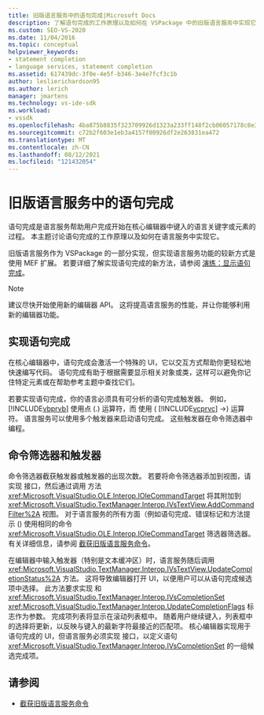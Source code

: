 ```yaml
---
title: 旧版语言服务中的语句完成|Microsoft Docs
description: 了解语句完成的工作原理以及如何在 VSPackage 中的旧版语言服务中实现它。
ms.custom: SEO-VS-2020
ms.date: 11/04/2016
ms.topic: conceptual
helpviewer_keywords:
- statement completion
- language services, statement completion
ms.assetid: 617439dc-3f0e-4e5f-b346-3e4e7fcf3c1b
author: leslierichardson95
ms.author: lerich
manager: jmartens
ms.technology: vs-ide-sdk
ms.workload:
- vssdk
ms.openlocfilehash: 4ba875b8835f323709926d1323a233ff148f2cb06057178c8e383cff19047483
ms.sourcegitcommit: c72b2f603e1eb3a4157f00926df2e263831ea472
ms.translationtype: MT
ms.contentlocale: zh-CN
ms.lasthandoff: 08/12/2021
ms.locfileid: "121432054"
---
```

# <a name="statement-completion-in-a-legacy-language-service"></a>旧版语言服务中的语句完成
语句完成是语言服务帮助用户完成开始在核心编辑器中键入的语言关键字或元素的过程。 本主题讨论语句完成的工作原理以及如何在语言服务中实现它。

 旧版语言服务作为 VSPackage 的一部分实现，但实现语言服务功能的较新方式是使用 MEF 扩展。 若要详细了解实现语句完成的新方法，请参阅 [演练：显示语句完成](../../extensibility/walkthrough-displaying-statement-completion.md)。

> [!NOTE]
> 建议尽快开始使用新的编辑器 API。 这将提高语言服务的性能，并让你能够利用新的编辑器功能。

## <a name="implementing-statement-completion"></a>实现语句完成
 在核心编辑器中，语句完成会激活一个特殊的 UI，它以交互方式帮助你更轻松地快速编写代码。 语句完成有助于根据需要显示相关对象或类，这样可以避免你记住特定元素或在帮助参考主题中查找它们。

 若要实现语句完成，你的语言必须具有可分析的语句完成触发器。 例如， [!INCLUDE[vbprvb](../../code-quality/includes/vbprvb_md.md)] 使用点 (.) 运算符，而 使用 ( [!INCLUDE[vcprvc](../../code-quality/includes/vcprvc_md.md)] ->) 运算符。 语言服务可以使用多个触发器来启动语句完成。 这些触发器在命令筛选器中编程。

## <a name="command-filters-and-triggers"></a>命令筛选器和触发器
 命令筛选器截获触发器或触发器的出现次数。 若要将命令筛选器添加到视图，请实现 接口，然后通过调用 方法 <xref:Microsoft.VisualStudio.OLE.Interop.IOleCommandTarget> 将其附加到 <xref:Microsoft.VisualStudio.TextManager.Interop.IVsTextView.AddCommandFilter%2A> 视图。 对于语言服务的所有方面（例如语句完成、错误标记和方法提示 () 使用相同的命令 <xref:Microsoft.VisualStudio.OLE.Interop.IOleCommandTarget> 筛选器筛选器。 有关详细信息，请参阅 [截获旧版语言服务命令](../../extensibility/internals/intercepting-legacy-language-service-commands.md)。

 在编辑器中输入触发器（特别是文本缓冲区）时，语言服务随后调用 <xref:Microsoft.VisualStudio.TextManager.Interop.IVsTextView.UpdateCompletionStatus%2A> 方法。 这将导致编辑器打开 UI，以便用户可以从语句完成候选项中选择。 此方法要求实现 和 <xref:Microsoft.VisualStudio.TextManager.Interop.IVsCompletionSet> <xref:Microsoft.VisualStudio.TextManager.Interop.UpdateCompletionFlags> 标志作为参数。 完成项列表将显示在滚动列表框中。 随着用户继续键入，列表框中的选择将更新，以反映与键入的最新字符最接近的匹配项。 核心编辑器实现用于语句完成的 UI，但语言服务必须实现 接口，以定义语句 <xref:Microsoft.VisualStudio.TextManager.Interop.IVsCompletionSet> 的一组候选完成项。

## <a name="see-also"></a>请参阅
- [截获旧版语言服务命令](../../extensibility/internals/intercepting-legacy-language-service-commands.md)
